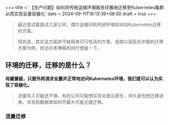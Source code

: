 +++
title = '【生产问题】如何将传统运维环境服务优雅地迁移至Kubernetes集群从而实现全量容器化'
date = 2024-09-11T18:13:39+08:00
draft = true
+++

> 最近尝试着面试几家公司，偶尔会被问到传统环境如何向Kubernetes迁移的方案。
> 
> 坦白说，其实这方面并不缺简单可行性高的方案，我就以屈臣氏中国的迁移方案为例，给访问本博客的同行借鉴一下。

## 环境的迁移，迁移的是什么？

**毋庸置疑，只要外网请求全量并正常地访问Kubernetes环境，我们就可以认为实现了容器化。**

> 流量导入可能还不够，有的公司可能想实现全面云原生，持久层也想迁移进来，涉及到数据库如何尽最大可能无缝迁移。

### 流量迁移
